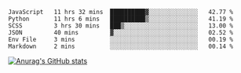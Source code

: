 <!--START_SECTION:waka-->

```text
JavaScript   11 hrs 32 mins  ██████████▓░░░░░░░░░░░░░░   42.77 %
Python       11 hrs 6 mins   ██████████▒░░░░░░░░░░░░░░   41.19 %
SCSS         3 hrs 30 mins   ███▒░░░░░░░░░░░░░░░░░░░░░   13.00 %
JSON         40 mins         ▓░░░░░░░░░░░░░░░░░░░░░░░░   02.52 %
Env File     3 mins          ░░░░░░░░░░░░░░░░░░░░░░░░░   00.19 %
Markdown     2 mins          ░░░░░░░░░░░░░░░░░░░░░░░░░   00.14 %
```

<!--END_SECTION:waka-->

[![Anurag's GitHub stats](https://github-readme-stats.vercel.app/api?username=FelipeRistow&count_private=true&theme=synthwave)](https://github.com/anuraghazra/github-readme-stats)
